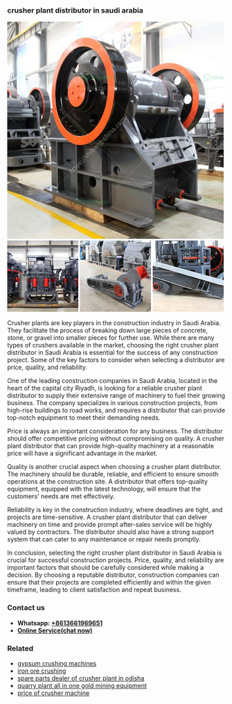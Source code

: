 <h3>crusher plant distributor in saudi arabia</h3><img src='1708497470.jpg' alt=''><p>Crusher plants are key players in the construction industry in Saudi Arabia. They facilitate the process of breaking down large pieces of concrete, stone, or gravel into smaller pieces for further use. While there are many types of crushers available in the market, choosing the right crusher plant distributor in Saudi Arabia is essential for the success of any construction project. Some of the key factors to consider when selecting a distributor are price, quality, and reliability.</p><p>One of the leading construction companies in Saudi Arabia, located in the heart of the capital city Riyadh, is looking for a reliable crusher plant distributor to supply their extensive range of machinery to fuel their growing business. The company specializes in various construction projects, from high-rise buildings to road works, and requires a distributor that can provide top-notch equipment to meet their demanding needs.</p><p>Price is always an important consideration for any business. The distributor should offer competitive pricing without compromising on quality. A crusher plant distributor that can provide high-quality machinery at a reasonable price will have a significant advantage in the market.</p><p>Quality is another crucial aspect when choosing a crusher plant distributor. The machinery should be durable, reliable, and efficient to ensure smooth operations at the construction site. A distributor that offers top-quality equipment, equipped with the latest technology, will ensure that the customers' needs are met effectively.</p><p>Reliability is key in the construction industry, where deadlines are tight, and projects are time-sensitive. A crusher plant distributor that can deliver machinery on time and provide prompt after-sales service will be highly valued by contractors. The distributor should also have a strong support system that can cater to any maintenance or repair needs promptly.</p><p>In conclusion, selecting the right crusher plant distributor in Saudi Arabia is crucial for successful construction projects. Price, quality, and reliability are important factors that should be carefully considered while making a decision. By choosing a reputable distributor, construction companies can ensure that their projects are completed efficiently and within the given timeframe, leading to client satisfaction and repeat business.</p><h3>Contact us</h3><ul><li><strong>Whatsapp:&nbsp;<a href="https://wa.me/8613661969651">+8613661969651</a></strong></li><li><a href="https://swt.shibang-china.com/?git&amp;zhl&amp;crusher plant distributor in saudi arabia"><strong>Online Service(chat now)</strong></a></li></ul><h3>Related</h3><ul><li><a href='gypsum crushing machines.md'>gypsum crushing machines</a></li><li><a href='iron ore crushing.md'>iron ore crushing</a></li><li><a href='spare parts dealer of crusher plant in odisha.md'>spare parts dealer of crusher plant in odisha</a></li><li><a href='quarry plant all in one gold mining equipment.md'>quarry plant all in one gold mining equipment</a></li><li><a href='price of crusher machine.md'>price of crusher machine</a></li></ul>
